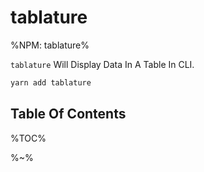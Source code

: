 # tablature

%NPM: tablature%

`tablature` Will Display Data In A Table In CLI.

```sh
yarn add tablature
```

## Table Of Contents

%TOC%

%~%